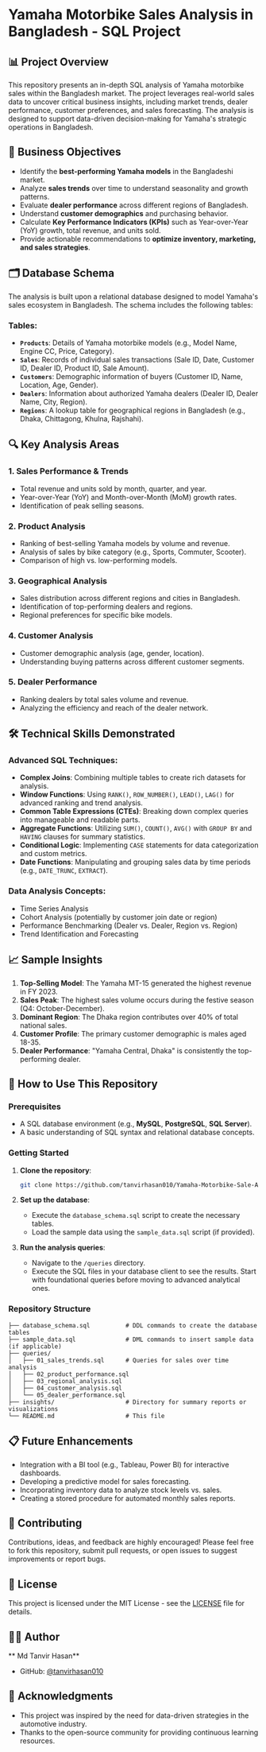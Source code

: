 # Yamaha Motorbike Sales Analysis in Bangladesh - SQL Project

## 📊 Project Overview

This repository presents an in-depth SQL analysis of Yamaha motorbike sales within the Bangladesh market. The project leverages real-world sales data to uncover critical business insights, including market trends, dealer performance, customer preferences, and sales forecasting. The analysis is designed to support data-driven decision-making for Yamaha's strategic operations in Bangladesh.

## 🎯 Business Objectives

- Identify the **best-performing Yamaha models** in the Bangladeshi market.
- Analyze **sales trends** over time to understand seasonality and growth patterns.
- Evaluate **dealer performance** across different regions of Bangladesh.
- Understand **customer demographics** and purchasing behavior.
- Calculate **Key Performance Indicators (KPIs)** such as Year-over-Year (YoY) growth, total revenue, and units sold.
- Provide actionable recommendations to **optimize inventory, marketing, and sales strategies**.

## 🗂️ Database Schema

The analysis is built upon a relational database designed to model Yamaha's sales ecosystem in Bangladesh. The schema includes the following tables:

### Tables:
- **`Products`**: Details of Yamaha motorbike models (e.g., Model Name, Engine CC, Price, Category).
- **`Sales`**: Records of individual sales transactions (Sale ID, Date, Customer ID, Dealer ID, Product ID, Sale Amount).
- **`Customers`**: Demographic information of buyers (Customer ID, Name, Location, Age, Gender).
- **`Dealers`**: Information about authorized Yamaha dealers (Dealer ID, Dealer Name, City, Region).
- **`Regions`**: A lookup table for geographical regions in Bangladesh (e.g., Dhaka, Chittagong, Khulna, Rajshahi).

## 🔍 Key Analysis Areas

### 1. Sales Performance & Trends
- Total revenue and units sold by month, quarter, and year.
- Year-over-Year (YoY) and Month-over-Month (MoM) growth rates.
- Identification of peak selling seasons.

### 2. Product Analysis
- Ranking of best-selling Yamaha models by volume and revenue.
- Analysis of sales by bike category (e.g., Sports, Commuter, Scooter).
- Comparison of high vs. low-performing models.

### 3. Geographical Analysis
- Sales distribution across different regions and cities in Bangladesh.
- Identification of top-performing dealers and regions.
- Regional preferences for specific bike models.

### 4. Customer Analysis
- Customer demographic analysis (age, gender, location).
- Understanding buying patterns across different customer segments.

### 5. Dealer Performance
- Ranking dealers by total sales volume and revenue.
- Analyzing the efficiency and reach of the dealer network.

## 🛠️ Technical Skills Demonstrated

### Advanced SQL Techniques:
- **Complex Joins**: Combining multiple tables to create rich datasets for analysis.
- **Window Functions**: Using `RANK()`, `ROW_NUMBER()`, `LEAD()`, `LAG()` for advanced ranking and trend analysis.
- **Common Table Expressions (CTEs)**: Breaking down complex queries into manageable and readable parts.
- **Aggregate Functions**: Utilizing `SUM()`, `COUNT()`, `AVG()` with `GROUP BY` and `HAVING` clauses for summary statistics.
- **Conditional Logic**: Implementing `CASE` statements for data categorization and custom metrics.
- **Date Functions**: Manipulating and grouping sales data by time periods (e.g., `DATE_TRUNC`, `EXTRACT`).

### Data Analysis Concepts:
- Time Series Analysis
- Cohort Analysis (potentially by customer join date or region)
- Performance Benchmarking (Dealer vs. Dealer, Region vs. Region)
- Trend Identification and Forecasting

## 📈 Sample Insights

1.  **Top-Selling Model**: The Yamaha MT-15 generated the highest revenue in FY 2023.
2.  **Sales Peak**: The highest sales volume occurs during the festive season (Q4: October-December).
3.  **Dominant Region**: The Dhaka region contributes over 40% of total national sales.
4.  **Customer Profile**: The primary customer demographic is males aged 18-35.
5.  **Dealer Performance**: "Yamaha Central, Dhaka" is consistently the top-performing dealer.

## 🚀 How to Use This Repository

### Prerequisites
- A SQL database environment (e.g., **MySQL**, **PostgreSQL**, **SQL Server**).
- A basic understanding of SQL syntax and relational database concepts.

### Getting Started
1.  **Clone the repository**:
    ```bash
    git clone https://github.com/tanvirhasan010/Yamaha-Motorbike-Sale-Analysis-in-Bangladesh-by-SQL.git
    ```

2.  **Set up the database**:
    - Execute the `database_schema.sql` script to create the necessary tables.
    - Load the sample data using the `sample_data.sql` script (if provided).

3.  **Run the analysis queries**:
    - Navigate to the `/queries` directory.
    - Execute the SQL files in your database client to see the results. Start with foundational queries before moving to advanced analytical ones.

### Repository Structure
```
├── database_schema.sql          # DDL commands to create the database tables
├── sample_data.sql              # DML commands to insert sample data (if applicable)
├── queries/
│   ├── 01_sales_trends.sql      # Queries for sales over time analysis
│   ├── 02_product_performance.sql
│   ├── 03_regional_analysis.sql
│   ├── 04_customer_analysis.sql
│   └── 05_dealer_performance.sql
├── insights/                    # Directory for summary reports or visualizations
└── README.md                    # This file
```

## 📋 Future Enhancements
- Integration with a BI tool (e.g., Tableau, Power BI) for interactive dashboards.
- Developing a predictive model for sales forecasting.
- Incorporating inventory data to analyze stock levels vs. sales.
- Creating a stored procedure for automated monthly sales reports.

## 🤝 Contributing
Contributions, ideas, and feedback are highly encouraged! Please feel free to fork this repository, submit pull requests, or open issues to suggest improvements or report bugs.

## 📄 License
This project is licensed under the MIT License - see the [LICENSE](LICENSE) file for details.

## 👨‍💻 Author
** Md Tanvir Hasan**
- GitHub: [@tanvirhasan010](https://github.com/tanvirhasan010)

## 🙏 Acknowledgments
- This project was inspired by the need for data-driven strategies in the automotive industry.
- Thanks to the open-source community for providing continuous learning resources.

